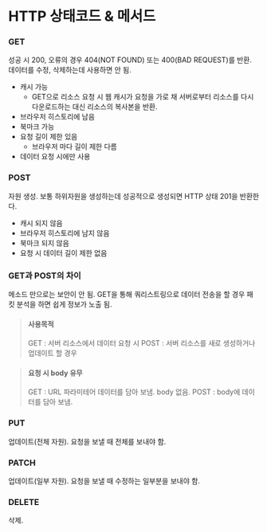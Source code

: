 # HTTP 상태코드 & 메서드

### GET
성공 시 200, 오류의 경우 404(NOT FOUND) 또는 400(BAD REQUEST)를 반환. 데이터를 수정, 삭제하는데 사용하면 안 됨.

- 캐시 가능
  - GET으로 리소스 요청 시 웹 캐시가 요청을 가로 채 서버로부터 리소스를 다시 다운로드하는 대신 리소스의 복사본을 반환.
- 브라우저 히스토리에 남음
- 북마크 가능
- 요청 길이 제한 있음
  - 브라우저 마다 길이 제한 다름
- 데이터 요청 시에만 사용

### POST
자원 생성. 보통 하위자원을 생성하는데 성공적으로 생성되면 HTTP 상태 201을 반환한다.

- 캐시 되지 않음
- 브라우저 히스토리에 남지 않음
- 북마크 되지 않음
- 요청 시 데이터 길이 제한 없음

### GET과 POST의 차이
메소드 만으로는 보안이 안 됨. GET을 통해 쿼리스트링으로 데이터 전송을 할 경우 패킷 분석을 하면 쉽게 정보가 노출 됨.

> #### 사용목적
> GET : 서버 리소스에서 데이터 요청 시
> POST : 서버 리소스를 새로 생성하거나 업데이트 할 경우

> #### 요청 시 body 유무
> GET : URL 파라미테어 데이터를 담아 보냄. body 없음.
> POST : body에 데이터를 담아 보냄.


### PUT
업데이트(전체 자원). 요청을 보낼 때 전체를 보내야 함.

### PATCH
업데이트(일부 자원). 요청을 보낼 때 수정하는 일부분을 보내야 함.

### DELETE
삭제.